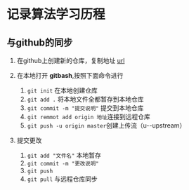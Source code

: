 # 记录算法学习历程

## 与github的同步

1. 在github上创建新的仓库，复制地址 [url](https://github.com/include-nan/Algorithm.git)
2. 在本地打开 **gitbash**,按照下面命令进行
   1. `git init`   在本地创建仓库
   2. `git add .`  将本地文件全都暂存到本地仓库
   3. `git commit -m "提交说明"` 提交到本地仓库
   4. `git remmot add origin 地址`连接到远程仓库
   5. `git push -u origin master`创建上传流（u--upstream）

3. 提交更改
   1. `git add "文件名"` 本地暂存
   2. `git commit -m "更改说明"`
   3. `git push`
   4. `git pull` 与远程仓库同步
